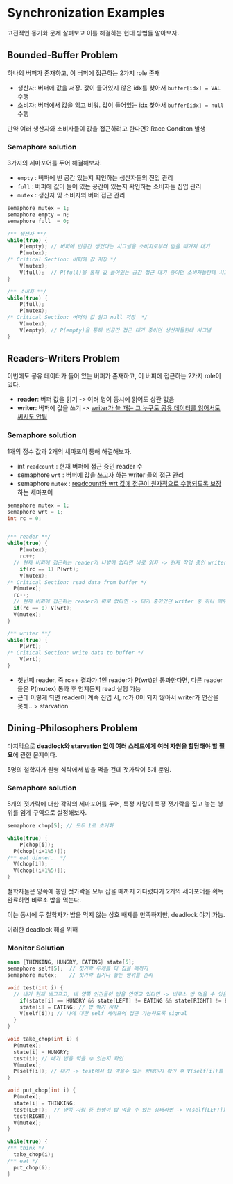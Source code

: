 # Synchronization Examples

고전적인 동기화 문제 살펴보고 이를 해결하는 현대 방법들 알아보자.

## Bounded-Buffer Problem

하나의 버퍼가 존재하고, 이 버퍼에 접근하는 2가지 role 존재

- 생산자: 버퍼에 값을 저장. 값이 들어있지 않은 idx를 찾아서 `buffer[idx] = VAL` 수행 
- 소비자: 버퍼에서 값을 읽고 비워. 값이 들어있는 idx 찾아서 `buffer[idx] = null` 수행 

만약 여러 생산자와 소비자들이 값을 접근하려고 한다면? Race Conditon 발생 

### Semaphore solution 

3가지의 세마포어를 두어 해결해보자.

- `empty` : 버퍼에 빈 공간 있는지 확인하는 생산자들의 진입 관리
- `full` : 버퍼에 값이 들어 있는 공간이 있는지 확인하는 소비자들 집입 관리
- `mutex` : 생산자 및 소비자의 버퍼 접근 관리

```c
semaphore mutex = 1;
semaphore empty = n;
semaphore full  = 0;

/** 생산자 **/
while(true) {
	P(empty); // 버퍼에 빈공간 생겼다는 시그널을 소비자로부터 받을 때가지 대기 
	P(mutex);
/* Critical Section: 버퍼에 값 저장 */
	V(mutex);
	V(full);  // P(full)을 통해 값 들어있는 공간 접근 대기 중이던 소비자들한테 시그널
}

/** 소비자 **/
while(true) {
	P(full); 
	P(mutex);
/* Critical Section: 버퍼의 값 읽고 null 저장  */
	V(mutex);
	V(empty); // P(empty)을 통해 빈공간 접근 대기 중이던 생산자들한테 시그널
}
```

## Readers-Writers Problem

이번에도 공유 데이터가 들어 있는 버퍼가 존재하고, 이 버퍼에 접근하는 2가지 role이 있다.

- **reader**: 버퍼 값을 읽기 -> 여러 명이 동시에 읽어도 상관 없음
- **writer**: 버퍼에 값을 쓰기 -> <u>writer가 쓸 때는 그 누구도 공유 데이터를 읽어서도 써서도 안됨</u>

### Semaphore solution 

1개의 정수 값과 2개의 세마포어 통해 해결해보자.

- int `readcount` : 현재 버퍼에 접근 중인 reader 수 
- semaphore `wrt` : 버퍼에 값을 쓰고자 하는 writer 들의 접근 관리
- semaphore `mutex` : <u>readcount와 wrt 값에 접근이 원자적으로 수행되도록 보장</u>하는 세마포어

```c
semaphore mutex = 1;
semaphore wrt = 1;
int rc = 0;


/** reader **/
while(true) {
	P(mutex);
	rc++; 
  // 현재 버퍼에 접근하는 reader가 나밖에 없다면 바로 읽자 -> 현재 작업 중인 writer 있다면 대기
	if(rc == 1) P(wrt); 
	V(mutex);
/* Critical Section: read data from buffer */ 
  P(mutex);
  rc--;
  // 현재 버퍼에 접근하는 reader가 따로 없다면 -> 대기 중이었던 writer 중 하나 깨우도록 signal
  if(rc == 0) V(wrt);
  V(mutex);
}

/** writer **/
while(true) {
	P(wrt); 
/* Critical Section: write data to buffer */
	V(wrt); 
}
```

- 첫번째 reader, 즉 rc++ 결과가 1인 reader가 P(wrt)만 통과한다면, 다른 reader들은 P(mutex) 통과 후 언제든지 read 실행 가능
- 근데 이렇게 되면 reader이 계속 진입 시, rc가 0이 되지 않아서 writer가 연산을 못해.. > starvation

## Dining-Philosophers Problem

마지막으로 **deadlock와 starvation 없이 여러 스레드에게 여러 자원을 할당해야 할 필요**에 관한 문제이다.

5명의 철학자가 원형 식탁에서 밥을 먹을 건데 젓가락이 5개 뿐임. 

### Semaphore solution

5개의 젓가락에 대한 각각의 세마포어를 두어, 특정 사람이 특정 젓가락을 집고 놓는 행위를 임계 구역으로 설정해보자. 

```c
semaphore chop[5]; // 모두 1로 초기화

while(true) {
	P(chop[i]);
  P(chop[(i+1%5)]);
/** eat dinner.. */
  V(chop[i]);
  V(chop[(i+1%5)]);
}
```

철학자들은 양쪽에 놓인 젓가락을 모두 잡을 때까지 기다렸다가 2개의 세마포어를 획득 완료하면 비로소 밥을 먹는다.

이는 동시에 두 철학자가 밥을 먹지 않는 상호 배제를 만족하지만, deadlock 야기 가능.

이러한 deadlock 해결 위해 

### Monitor Solution

```c
enum {THINKING, HUNGRY, EATING} state[5];
semaphore self[5];  // 젓가락 두개를 다 집을 때까지
semaphore mutex;    // 젓가락 집거나 놓는 행위를 관리

void test(int i) {
  // 내가 현재 배고프고, 내 양쪽 인간들이 밥을 안먹고 있다면 -> 비로소 밥 먹을 수 있음
 	if(state[i] == HUNGRY && state[LEFT] != EATING && state[RIGHT] != EATING) {
    state[i] = EATING; // 밥 먹기 시작
    V(self[i]); // 나에 대한 self 세마포어 접근 가능하도록 signal
  }
}

void take_chop(int i) {
  P(mutex);
  state[i] = HUNGRY; 
  test(i); // 내가 밥을 먹을 수 있는지 확인
  V(mutex);
  P(self[i]); // 대기 -> test에서 밥 먹을수 있는 상태인지 확인 후 V(self[i])를 했다면 대기 중지 후 식사 시작 
}

void put_chop(int i) {
  P(mutex);
  state[i] = THINKING;
  test(LEFT);  // 양쪽 사람 중 한명이 밥 먹을 수 있는 상태라면 -> V(self[LEFT]) -> 대기 중이던 옆 사람이 밥먹기 시작할 것
  test(RIGHT);
  V(mutex);
}

while(true) {
/** think */
  take_chop(i);
/** eat */
  put_chop(i);
}
```


